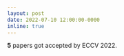 ```yaml
---
layout: post
date: 2022-07-10 12:00:00-0000
inline: true
---
```


**5** papers got accepted by ECCV 2022.
